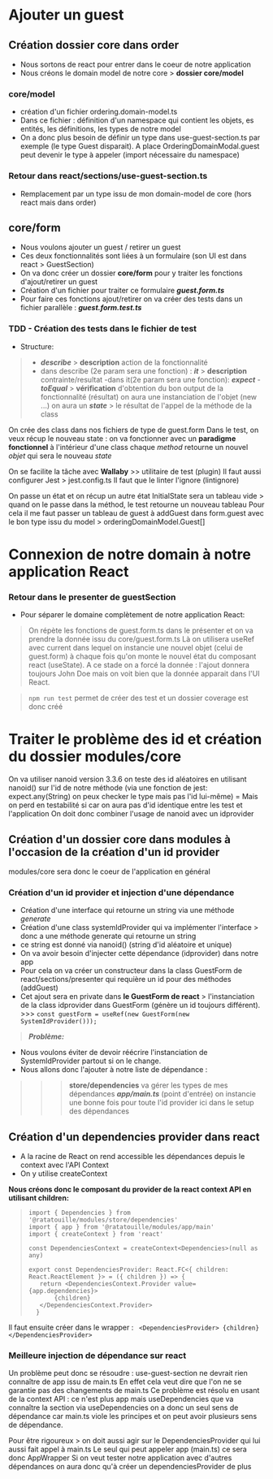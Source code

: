 # Ajouter un guest

## Création dossier core dans order
- Nous sortons de react pour entrer dans le coeur de notre application
- Nous créons le domain model de notre core > **dossier core/model**

### core/model
- création d'un fichier ordering.domain-model.ts
- Dans ce fichier : définition d'un namespace qui contient les objets, es entités, les définitions, les types de notre model
- On a donc plus besoin de définir un type dans use-guest-section.ts par exemple (le type Guest disparait).
A place OrderingDomainModal.guest peut devenir le type à appeler (import nécessaire du namespace)


### Retour dans react/sections/use-guest-section.ts 
- Remplacement par un type issu de mon domain-model de core (hors react mais dans order)

## core/form
- Nous voulons ajouter un guest / retirer un guest 
- Ces deux fonctionnalités sont liées à un formulaire (son UI est dans react > GuestSection)
- On va donc créer un dossier **core/form** pour y traiter les fonctions d'ajout/retirer un guest
- Création d'un fichier pour traiter ce formulaire ***guest.form.ts***
- Pour faire ces fonctions ajout/retirer on va créer des tests dans un fichier parallèle : ***guest.form.test.ts***

### TDD - Création des tests dans le fichier de test
- Structure: 
>- ***describe*** > **description** action de la fonctionnalité
>- dans describe (2e param sera une fonction) : ***it*** > **description** contrainte/resultat 
>-dans it(2e param sera une fonction): ***expect*** - ***toEqual*** > **vérification** d'obtention du bon output de la fonctionnalité (résultat)
on aura une instanciation de l'objet (new ...)
on aura un ***state*** > le résultat de l'appel de la méthode de la class

On crée des class dans nos fichiers de type de guest.form
Dans le test, on veux récup le nouveau state : on va fonctionner avec un **paradigme fonctionnel** à l'intérieur d'une class
chaque *method* retourne un nouvel *objet* qui sera le nouveau *state*

On se facilite la tâche avec **Wallaby** >> utilitaire de test (plugin)
Il faut aussi configurer Jest > jest.config.ts
Il faut que le linter l'ignore (lintignore)

On passe un état et on récup un autre état 
InitialState sera un tableau vide > quand on le passe dans la méthod, le test retourne un nouveau tableau
Pour cela il me faut passer un tableau de guest à addGuest dans form.guest 
avec le bon type issu du model > orderingDomainModel.Guest[]

# Connexion de notre domain à notre application React
### Retour dans le presenter de guestSection
- Pour séparer le domaine complètement de notre application React:
> On répète les fonctions de guest.form.ts dans le présenter et on va prendre la donnée issu du core/guest.form.ts
> Là on utilisera useRef avec current dans lequel on instancie une nouvel objet (celui de guest.form) à chaque fois qu'on monte le nouvel état du composant react (useState).
A ce stade on a forcé la donnée : l'ajout donnera toujours John Doe mais on voit bien que la donnée apparait dans l'UI React.


>`npm run test` permet de créer des test et un dossier coverage est donc créé

# Traiter le problème des id et création du dossier modules/core
On va utiliser nanoid version 3.3.6 
on teste des id aléatoires en utilisant nanoid() sur l'id de notre méthode 
(via une fonction de jest: expect.any(String) on peux checker le type mais pas l'id lui-même) 
= Mais on perd en testabilité si  car on aura pas d'id identique entre les test et l'application
On doit donc combiner l'usage de nanoid avec un idprovider

## Création d'un dossier core dans modules à l'occasion de la création d'un id provider
modules/core sera donc le coeur de l'application en général

### Création d'un id provider et injection d'une dépendance
- Création d'une interface qui retourne un string via une méthode *generate*
- Création d'une class systemIdProvider qui va implémenter l'interface > donc a une méthode generate qui retourne un string
- ce string est donné via nanoid() (string d'id aléatoire et unique)
- On va avoir besoin d'injecter cette dépendance (idprovider) dans notre app 
- Pour cela on va créer un constructeur dans la class GuestForm de react/sections/presenter qui requière un id pour des méthodes (addGuest)
- Cet ajout sera en private dans **le GuestForm de react** > l'instanciation de la class idprovider dans GuestForm (génère un id toujours différent). >>> `const guestForm = useRef(new GuestForm(new SystemIdProvider()));`

>***Problème:*** 
- Nous voulons éviter de devoir réécrire l'instanciation de SystemIdProvider partout si on le change. 
- Nous allons donc l'ajouter à notre liste de dépendance : 
>>>**store/dependencies** va gérer les types de mes dépendances
>>>***app/main.ts*** (point d'entrée) on instancie une bonne fois pour toute l'id provider ici dans le setup des dépendances

## Création d'un dependencies provider dans react 
- A la racine de React on rend accessible les dépendances depuis le context avec l'API Context
- On y utilise createContext 

**Nous créons donc le composant du provider de la react context API en utilisant children:** 

>```
>import { Dependencies } from '@ratatouille/modules/store/dependencies'
>import { app } from '@ratatouille/modules/app/main'
>import { createContext } from 'react'
>
>const DependenciesContext = createContext<Dependencies>(null as any)
>
>export const DependenciesProvider: React.FC<{ children: React.ReactElement }> = ({ children }) => {
>    return <DependenciesContext.Provider value={app.dependencies}>
>        {children}
>    </DependenciesContext.Provider>
>   }
>```

Il faut ensuite créer dans le wrapper :
    ```  <DependenciesProvider>
    {children}
    </DependenciesProvider>
    ```
### Meilleure injection de dépendance sur react
Un problème peut donc se résoudre : use-guest-section ne devrait rien connaître de app issu de main.ts 
En effet cela veut dire que l'on ne se garantie pas des changements de main.ts
Ce problème est résolu en usant de la context API : ce n'est plus app mais useDependencies que va connaître la section
via useDependencies on a donc un seul sens de dépendance car main.ts viole les principes et on peut avoir plusieurs sens de dépendance.

Pour être rigoureux > on doit aussi agir sur le DependenciesProvider qui lui aussi fait appel à main.ts
Le seul qui peut appeler app (main.ts) ce sera donc AppWrapper
Si on veut tester notre application avec d'autres dépendances on aura donc qu'à créer un dependenciesProvider de plus
